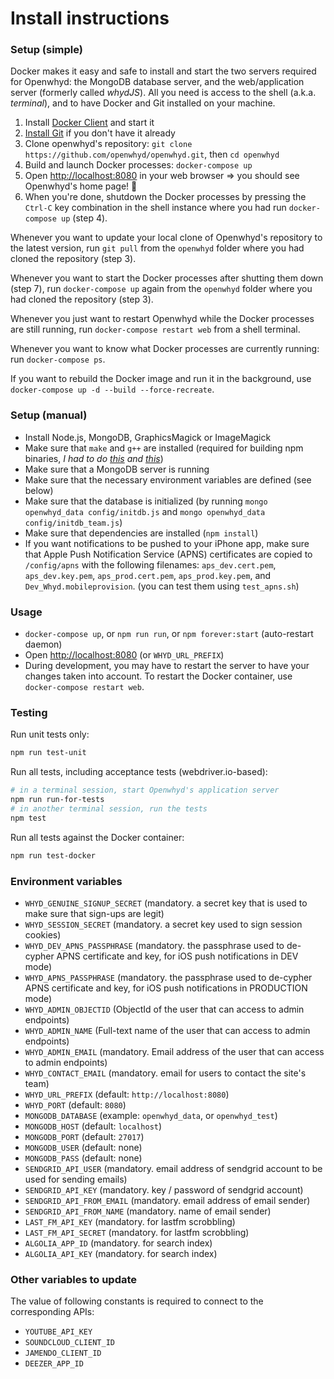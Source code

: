 # Install instructions

### Setup (simple)

Docker makes it easy and safe to install and start the two servers required for Openwhyd: the MongoDB database server, and the web/application server (formerly called *whydJS*). All you need is access to the shell (a.k.a. *terminal*), and to have Docker and Git installed on your machine.

1. Install [Docker Client](https://www.docker.com/community-edition) and start it
2. [Install Git](https://www.atlassian.com/git/tutorials/install-git) if you don't have it already
3. Clone openwhyd's repository: `git clone https://github.com/openwhyd/openwhyd.git`, then `cd openwhyd`
4. Build and launch Docker processes: `docker-compose up`
6. Open [http://localhost:8080](http://localhost:8080) in your web browser => you should see Openwhyd's home page! 🎉
7. When you're done, shutdown the Docker processes by pressing the `Ctrl-C` key combination in the shell instance where you had run `docker-compose up` (step 4).

Whenever you want to update your local clone of Openwhyd's repository to the latest version, run `git pull` from the `openwhyd` folder where you had cloned the repository (step 3).

Whenever you want to start the Docker processes after shutting them down (step 7), run `docker-compose up` again from the `openwhyd` folder where you had cloned the repository (step 3).

Whenever you just want to restart Openwhyd while the Docker processes are still running, run `docker-compose restart web` from a shell terminal.

Whenever you want to know what Docker processes are currently running: run `docker-compose ps`.

If you want to rebuild the Docker image and run it in the background, use `docker-compose up -d --build --force-recreate`.

### Setup (manual)

* Install Node.js, MongoDB, GraphicsMagick or ImageMagick
* Make sure that `make` and `g++` are installed (required for building npm binaries, *I had to do [this](https://github.com/fedwiki/wiki/issues/46) and [this](https://www.digitalocean.com/community/questions/node-gyp-rebuild-fails-on-install)*)
* Make sure that a MongoDB server is running
* Make sure that the necessary environment variables are defined (see below)
* Make sure that the database is initialized (by running `mongo openwhyd_data config/initdb.js` and `mongo openwhyd_data config/initdb_team.js`)
* Make sure that dependencies are installed (`npm install`)
* If you want notifications to be pushed to your iPhone app, make sure that Apple Push Notification Service (APNS) certificates are copied to `/config/apns` with the following filenames: `aps_dev.cert.pem`, `aps_dev.key.pem`, `aps_prod.cert.pem`, `aps_prod.key.pem`, and `Dev_Whyd.mobileprovision`. (you can test them using `test_apns.sh`)

### Usage

* `docker-compose up`, or `npm run run`, or `npm forever:start` (auto-restart daemon)
* Open [http://localhost:8080](http://localhost:8080) (or `WHYD_URL_PREFIX`)
* During development, you may have to restart the server to have your changes taken into account. To restart the Docker container, use `docker-compose restart web`.

### Testing

Run unit tests only:

```bash
npm run test-unit
```

Run all tests, including acceptance tests (webdriver.io-based):

```bash
# in a terminal session, start Openwhyd's application server
npm run run-for-tests
# in another terminal session, run the tests
npm test
```

Run all tests against the Docker container:

```bash
npm run test-docker
```

### Environment variables

* `WHYD_GENUINE_SIGNUP_SECRET` (mandatory. a secret key that is used to make sure that sign-ups are legit)
* `WHYD_SESSION_SECRET` (mandatory. a secret key used to sign session cookies)
* `WHYD_DEV_APNS_PASSPHRASE` (mandatory. the passphrase used to de-cypher APNS certificate and key, for iOS push notifications in DEV mode)
* `WHYD_APNS_PASSPHRASE` (mandatory. the passphrase used to de-cypher APNS certificate and key, for iOS push notifications in PRODUCTION mode)
* `WHYD_ADMIN_OBJECTID` (ObjectId of the user that can access to admin endpoints)
* `WHYD_ADMIN_NAME` (Full-text name of the user that can access to admin endpoints)
* `WHYD_ADMIN_EMAIL` (mandatory. Email address of the user that can access to admin endpoints)
* `WHYD_CONTACT_EMAIL` (mandatory. email for users to contact the site's team)
* `WHYD_URL_PREFIX` (default: `http://localhost:8080`)
* `WHYD_PORT` (default: `8080`)
* `MONGODB_DATABASE` (example: `openwhyd_data`, or `openwhyd_test`)
* `MONGODB_HOST` (default: `localhost`)
* `MONGODB_PORT` (default: `27017`)
* `MONGODB_USER` (default: none)
* `MONGODB_PASS` (default: none)
* `SENDGRID_API_USER` (mandatory. email address of sendgrid account to be used for sending emails)
* `SENDGRID_API_KEY` (mandatory. key / password of sendgrid account)
* `SENDGRID_API_FROM_EMAIL` (mandatory. email address of email sender)
* `SENDGRID_API_FROM_NAME` (mandatory. name of email sender)
* `LAST_FM_API_KEY` (mandatory. for lastfm scrobbling)
* `LAST_FM_API_SECRET` (mandatory. for lastfm scrobbling)
* `ALGOLIA_APP_ID` (mandatory. for search index)
* `ALGOLIA_API_KEY` (mandatory. for search index)

### Other variables to update

The value of following constants is required to connect to the corresponding APIs:

* `YOUTUBE_API_KEY`
* `SOUNDCLOUD_CLIENT_ID`
* `JAMENDO_CLIENT_ID`
* `DEEZER_APP_ID`
